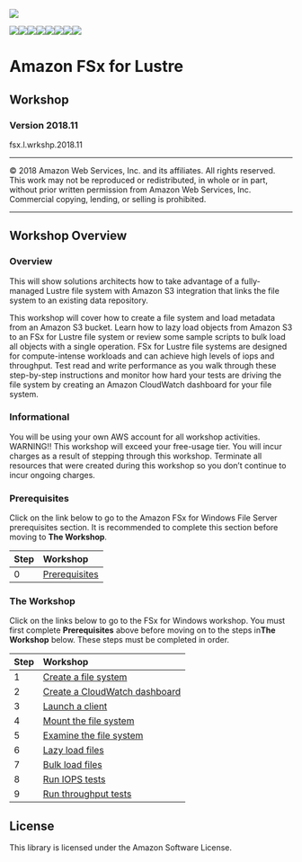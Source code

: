 
![](https://s3.amazonaws.com/aws-us-east-1/tutorial/AWS_logo_PMS_300x180.png)

![](https://s3.amazonaws.com/aws-us-east-1/tutorial/100x100_benefit_available.png)![](https://s3.amazonaws.com/aws-us-east-1/tutorial/100x100_benefit_ingergration.png)![](https://s3.amazonaws.com/aws-us-east-1/tutorial/100x100_benefit_ecryption-lock.png)![](https://s3.amazonaws.com/aws-us-east-1/tutorial/100x100_benefit_fully-managed.png)![](https://s3.amazonaws.com/aws-us-east-1/tutorial/100x100_benefit_lowcost-affordable.png)![](https://s3.amazonaws.com/aws-us-east-1/tutorial/100x100_benefit_performance.png)![](https://s3.amazonaws.com/aws-us-east-1/tutorial/100x100_benefit_scalable.png)![](https://s3.amazonaws.com/aws-us-east-1/tutorial/100x100_benefit_storage.png)


# **Amazon FSx for Lustre**

## Workshop

### Version 2018.11

fsx.l.wrkshp.2018.11

---

© 2018 Amazon Web Services, Inc. and its affiliates. All rights reserved. This work may not be  reproduced or redistributed, in whole or in part, without prior written permission from Amazon Web Services, Inc. Commercial copying, lending, or selling is prohibited.

---

## Workshop Overview

### Overview

This will show solutions architects how to take advantage of a fully-managed Lustre file system with Amazon S3 integration that links the file system to an existing data repository.

This workshop will cover how to create a file system and load metadata from an Amazon S3 bucket. Learn how to lazy load objects from Amazon S3 to an FSx for Lustre file system or review some sample scripts to bulk load all objects with a single operation.  FSx for Lustre file systems are designed for compute-intense workloads and can achieve high levels of iops and throughput. Test read and write performance as you walk through these step-by-step instructions and monitor how hard your tests are driving the file system by creating an Amazon CloudWatch dashboard for your file system.

### Informational

You will be using your own AWS account for all workshop activities.
WARNING!! This workshop will exceed your free-usage tier. You will incur charges as a result of stepping through this workshop. Terminate all resources that were created during this workshop so you don’t continue to incur ongoing charges.

### Prerequisites

Click on the link below to go to the Amazon FSx for Windows File Server prerequisites section. It is recommended to complete this section before moving to **The Workshop**.

| Step | Workshop |
| :--- | :---
| 0 | [Prerequisites](workshop/0-prerequisites) |

### The Workshop

Click on the links below to go to the FSx for Windows workshop. You must first complete **Prerequisites** above before moving on to the steps in**The Workshop** below. These steps must be completed in order.


| Step | Workshop |
| :--- | :---
| 1 | [Create a file system](workshop/1-create-file-system) |
| 2 | [Create a CloudWatch dashboard](workshop/2-create-dashboard) |
| 3 | [Launch a client](workshop/3-launch-client) |
| 4 | [Mount the file system](workshop/4-mount-file-system) |
| 5 | [Examine the file system](workshop/5-lazy-load) |
| 6 | [Lazy load files](workshop/6-lazy-load) |
| 7 | [Bulk load files](workshop/7-bulk-load) |
| 8 | [Run IOPS tests](workshop/8-iops-tests) |
| 9 | [Run throughput tests](workshop/9-throughput-tests) |



## License

This library is licensed under the Amazon Software License.
